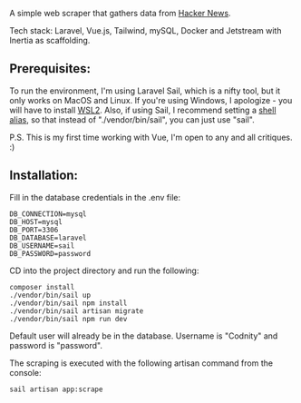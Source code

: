 A simple web scraper that gathers data from [Hacker News](https://news.ycombinator.com/).

Tech stack: Laravel, Vue.js, Tailwind, mySQL, Docker and Jetstream with Inertia as scaffolding.

## Prerequisites:

To run the environment, I'm using Laravel Sail, which is a nifty tool, but it only works on MacOS and Linux. If you're using Windows, I apologize - you will have to install [WSL2](https://learn.microsoft.com/en-us/windows/wsl/about). Also, if using Sail, I recommend setting a [shell alias](https://laravel.com/docs/11.x/sail#configuring-a-shell-alias), so that instead of "./vendor/bin/sail", you can just use "sail".

P.S. This is my first time working with Vue, I'm open to any and all critiques. :)

## Installation: 

Fill in the database credentials in the .env file:

```
DB_CONNECTION=mysql
DB_HOST=mysql
DB_PORT=3306
DB_DATABASE=laravel
DB_USERNAME=sail
DB_PASSWORD=password
```

CD into the project directory and run the following:

```
composer install
./vendor/bin/sail up 
./vendor/bin/sail npm install 
./vendor/bin/sail artisan migrate
./vendor/bin/sail npm run dev

```

Default user will already be in the database. Username is "Codnity" and password is "password".

The scraping is executed with the following artisan command from the console:

```
sail artisan app:scrape

```






